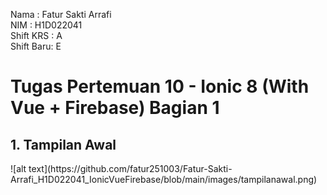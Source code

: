 Nama      : Fatur Sakti Arrafi<br>
NIM       : H1D022041<br>
Shift KRS : A<br>
Shift Baru: E<br>


<h1>Tugas Pertemuan 10 - Ionic 8 (With Vue + Firebase) Bagian 1</h1>

<h2>1. Tampilan Awal</h2>
![alt text](https://github.com/fatur251003/Fatur-Sakti-Arrafi_H1D022041_IonicVueFirebase/blob/main/images/tampilanawal.png)
